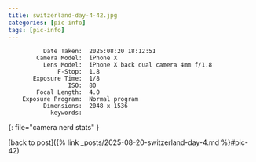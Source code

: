 ```yaml
---
title: switzerland-day-4-42.jpg
categories: [pic-info]
tags: [pic-info]
---
```


```text
          Date Taken:  2025:08:20 18:12:51
        Camera Model:  iPhone X
          Lens Model:  iPhone X back dual camera 4mm f/1.8
              F-Stop:  1.8
       Exposure Time:  1/8
                 ISO:  80
        Focal Length:  4.0
    Exposure Program:  Normal program
          Dimensions:  2048 x 1536
            keywords:  
```
{: file="camera nerd stats" }

[back to post]({% link _posts/2025-08-20-switzerland-day-4.md %}#pic-42)